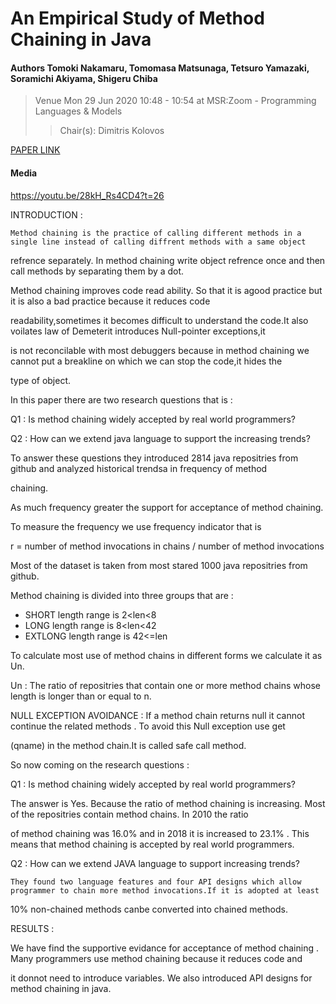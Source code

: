 # An Empirical Study of Method Chaining in Java


#### Authors Tomoki Nakamaru, Tomomasa Matsunaga, Tetsuro Yamazaki, Soramichi Akiyama, Shigeru Chiba



> Venue Mon 29 Jun 2020 10:48 - 10:54 at MSR:Zoom - Programming Languages & Models 
>> Chair(s): Dimitris Kolovos


[PAPER LINK](https://2020.msrconf.org/details/msr-2020-papers/2/An-Empirical-Study-of-Method-Chaining-in-Java)


#### Media 

https://youtu.be/28kH_Rs4CD4?t=26


INTRODUCTION : 

    Method chaining is the practice of calling different methods in a single line instead of calling diffrent methods with a same object
refrence separately. In method chaining write object refrence once and then call methods by separating them by a dot.

Method chaining improves code read ability. So that it is agood practice but it is also a bad practice because it reduces code 

readability,sometimes it becomes difficult to understand the code.It also voilates law of Demeterit introduces Null-pointer exceptions,it 

is not reconcilable with most debuggers because in method chaining we cannot put a breakline on which we can stop the code,it hides the 

type of object.

In this paper there are two research questions that is :

Q1 : Is method chaining widely accepted by real world programmers?

Q2 : How can we extend java language to support the increasing trends?

  
 To answer these questions they introduced 2814 java repositries from github and analyzed historical trendsa in frequency of method 

chaining.

 As much frequency greater the support for acceptance of method chaining.

To measure the frequency we use frequency indicator that is

 r = number of method invocations in chains / number of method invocations

Most of the dataset is taken from most stared 1000 java repositries from github.

Method chaining is divided into three groups that are : 

 - SHORT  length range is 2<len<8 
 - LONG   length range is 8<len<42
 - EXTLONG length range is 42<=len

To calculate most use of method chains in different forms we calculate it as Un.

Un : The ratio of repositries that contain one or more method chains whose length is longer than or equal to n.

NULL EXCEPTION AVOIDANCE : If a method chain returns null it cannot continue the related methods . To avoid this Null exception use get

(qname) in  the method chain.It is called safe call method.

So now coming on the research questions :

Q1 :  Is method chaining widely accepted by real world programmers?

   The answer is Yes. Because the ratio of method chaining is increasing. Most of the repositries contain method chains. In 2010 the ratio 

of method chaining was 16.0% and in 2018 it is increased to 23.1% . This means that method chaining is accepted by real world programmers.

Q2 : How can we extend JAVA language to support increasing trends?

    They found two language features and four API designs which allow programmer to chain more method invocations.If it is adopted at least 
10% non-chained methods canbe converted into chained methods.


RESULTS : 

 We have find the supportive evidance for acceptance of method chaining . Many programmers  use method chaining because it reduces code and 

it donnot need to introduce variables.  We also introduced API designs for method chaining in java.